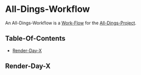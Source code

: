 # All-Dings-Workflow

An All-Dings-Workflow is a [Work-Flow](120000002.md) for the [All-Dings-Project](300000006.md).

## Table-Of-Contents

- [Render-Day-X](#1000)

## Render-Day-X <a id="1000"/>